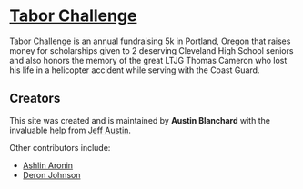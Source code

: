 # [Tabor Challenge](http://taborchallenge.com/)

 Tabor Challenge is an annual fundraising 5k in Portland, Oregon that raises money for scholarships given to 2 deserving Cleveland High School seniors and also honors the memory of the great LTJG Thomas Cameron who lost his life in a helicopter accident while serving with the Coast Guard.

## Creators

This site was created and is maintained by **Austin Blanchard** with the invaluable help from [Jeff Austin](https://github.com/jeffaustin81).

Other contributors include:
* [Ashlin Aronin](https://github.com/ashlinaronin)
* [Deron Johnson](https://github.com/deronjohnson)
